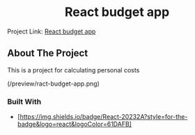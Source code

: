 <h1 align="center" height="32">React budget app</h1>
<p>Project Link: <a href="https://alesijbusch.github.io/react-budget-app/" target="_blank">React budget app</a></p>

## About The Project

This is a project for calculating personal costs

(/preview/ract-budget-app.png)

### Built With

- [https://img.shields.io/badge/React-20232A?style=for-the-badge&logo=react&logoColor=61DAFB]
